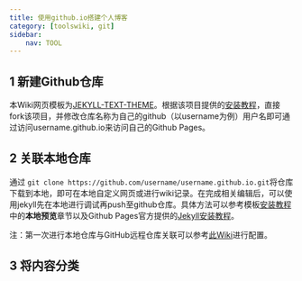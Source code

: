 ```yaml
---
title: 使用github.io搭建个人博客
category: [toolswiki, git]
sidebar:
    nav: TOOL
---
```


## 1 新建Github仓库

本Wiki网页模板为[JEKYLL-TEXT-THEME](https://github.com/kitian616/jekyll-TeXt-theme)。根据该项目提供的[安装教程](https://tianqi.name/jekyll-TeXt-theme/docs/zh/quick-start)，直接fork该项目，并修改仓库名称为自己的github（以username为例）用户名即可通过访问username.github.io来访问自己的Github Pages。

## 2 关联本地仓库

通过 `git clone https://github.com/username/username.github.io.git`将仓库下载到本地，即可在本地自定义网页或进行wiki记录。在完成相关编辑后，可以使用jekyll先在本地进行调试再push至github仓库。具体方法可以参考模板[安装教程](https://tianqi.name/jekyll-TeXt-theme/docs/zh/quick-start)中的**本地预览**章节以及Github Pages官方提供的[Jekyll安装教程](https://docs.github.com/en/pages/setting-up-a-github-pages-site-with-jekyll/creating-a-github-pages-site-with-jekyll)。

注：第一次进行本地仓库与GitHub远程仓库关联可以参考[此Wiki](https://codingcm.github.io/toolswiki/git/2021/12/30/githubKey.html)进行配置。

## 3 将内容分类


